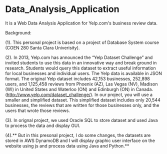 # Data_Analysis_Application


It is a Web Data Analysis Application for Yelp.com's business review data.

Background:

(1). This personal project is based on a project of Database System course (COEN 280 Santa Clara Univerisity).

(2). In 2013, Yelp.com has announced the “Yelp Dataset Challenge” and invited students to use this data in an innovative way and break ground in research. Students would query this dataset to extract useful information for local businesses and individual users.
The Yelp data is available in JSON format. The original Yelp dataset includes 42,153 businesses, 252,898 users, and 1,125,458 reviews from Phoenix (AZ), Las Vegas (NV), Madison (WI) in United States and Waterloo (ON) and Edinburgh (ON) in Canada. (http://www.yelp.com/dataset_challenge/). In our project, you will use a smaller and simplified dataset. This simplified dataset includes only 20,544 businesses, the reviews that are written for those businesses only, and the users that wrote those reviews.

(3). In orignal project, we used Oracle SQL to store dataset and used Java to process the data and display GUI. 

(4).** But in this presonal project, I do some changes, the datasets are stored in AWS DynamoDB and I will display graphic user interface on the website using js and process data using Java and Python.**
